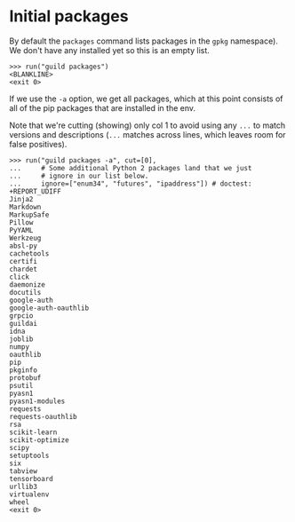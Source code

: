 # Initial packages

By default the `packages` command lists packages in the `gpkg`
namespace). We don't have any installed yet so this is an empty list.

    >>> run("guild packages")
    <BLANKLINE>
    <exit 0>

If we use the `-a` option, we get all packages, which at this point
consists of all of the pip packages that are installed in the env.

Note that we're cutting (showing) only col 1 to avoid using any `...`
to match versions and descriptions (`...` matches across lines, which
leaves room for false positives).

    >>> run("guild packages -a", cut=[0],
    ...     # Some additional Python 2 packages land that we just
    ...     # ignore in our list below.
    ...     ignore=["enum34", "futures", "ipaddress"]) # doctest: +REPORT_UDIFF
    Jinja2
    Markdown
    MarkupSafe
    Pillow
    PyYAML
    Werkzeug
    absl-py
    cachetools
    certifi
    chardet
    click
    daemonize
    docutils
    google-auth
    google-auth-oauthlib
    grpcio
    guildai
    idna
    joblib
    numpy
    oauthlib
    pip
    pkginfo
    protobuf
    psutil
    pyasn1
    pyasn1-modules
    requests
    requests-oauthlib
    rsa
    scikit-learn
    scikit-optimize
    scipy
    setuptools
    six
    tabview
    tensorboard
    urllib3
    virtualenv
    wheel
    <exit 0>
